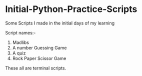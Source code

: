 # Initial-Python-Practice-Scripts

Some Scripts I made in the initial days of my learning

Script names:-
1) Madlibs
2) A number Guessing Game
3) A quiz
4) Rock Paper Scissor Game

These all are terminal scripts.
